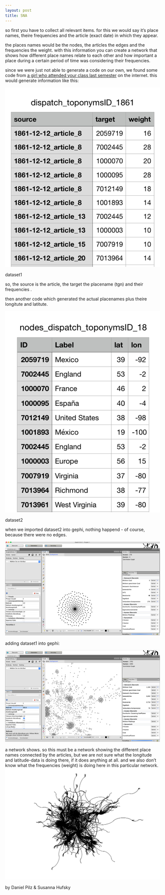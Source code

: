 ```yaml
---
layout: post
title: SNA
---
```



so first you have to collect all relevant items. for this we would say it’s place names, theire frequencies and the article (exact date) in which they appear.

the places names would be the nodes, the articles the edges and the frequencies the weight. with this information you can create a network that shows how different place names relate to each other and how important a place during a certain period of time was considering their frequencies.

since we were just not able to generate a code on our own, we found some code from [a girl who attended your class last semester](https://tatjanasmiljanic.github.io/2019-08-14-post/) on the internet. this would generate information like this:

![dataset1](https://raw.githubusercontent.com/suszette/suszette.github.io/master/img/dataset1.png)

  dataset1

so, the source is the article, the target the placename (tgn) and their frequencies . 

then another code which generated the actual placenames plus theire longitute and latitute.


![dataset2](https://raw.githubusercontent.com/suszette/suszette.github.io/master/img/dataset2.png)

  dataset2



when we imported dataset2 into gephi, nothing happend - of course, because there were no edges.

![gephi2](https://raw.githubusercontent.com/suszette/suszette.github.io/master/img/gephi_01.png)


adding dataset1 into gephi:

![gephi1](https://raw.githubusercontent.com/suszette/suszette.github.io/master/img/gephi_02.png)

a network shows. so this must be a network showing the different place names connected by the articles, but we are not sure what the longitude and latitude-data is doing there, if it does anything at all. and we also don’t know what the frequencies (weight) is doing here in this particular network.
![network](https://raw.githubusercontent.com/suszette/suszette.github.io/master/img/network.png)




by Daniel Pilz & Susanna Hufsky
